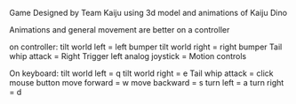 Game Designed by Team Kaiju using 3d model and animations of Kaiju Dino


Animations and general movement are better on a controller

on controller:
tilt world left = left bumper
tilt world right = right bumper
Tail whip attack = Right Trigger
left analog joystick = Motion controls

On keyboard:
tilt world left = q
tilt world right = e
Tail whip attack = click mouse button
move forward = w
move backward = s
turn left = a
turn right = d
